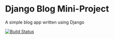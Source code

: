 # Django Blog Mini-Project

A simple blog app written using Django


[![Build Status](https://travis-ci.org/js-ferguson/ci_django_blog.svg?branch=master)](https://travis-ci.org/js-ferguson/ci_django_blog)